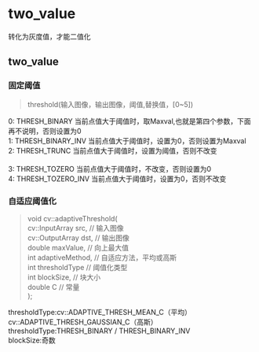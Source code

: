 # two_value 

转化为灰度值，才能二值化

## two_value
### 固定阈值
>threshold(输入图像，输出图像，阈值,替换值，[0~5])

0: THRESH_BINARY  当前点值大于阈值时，取Maxval,也就是第四个参数，下面再不说明，否则设置为0  <br>
1: THRESH_BINARY_INV 当前点值大于阈值时，设置为0，否则设置为Maxval                     <br>
2: THRESH_TRUNC 当前点值大于阈值时，设置为阈值，否则不改变<br>                             
3: THRESH_TOZERO 当前点值大于阈值时，不改变，否则设置为0<br>
4: THRESH_TOZERO_INV  当前点值大于阈值时，设置为0，否则不改变<br>

### 自适应阈值化
>void cv::adaptiveThreshold(  
        cv::InputArray src, // 输入图像  
        cv::OutputArray dst, // 输出图像  
        double maxValue, // 向上最大值  
        int adaptiveMethod, // 自适应方法，平均或高斯  
        int thresholdType // 阈值化类型  
        int blockSize, // 块大小  
        double C // 常量    
        );

thresholdType:cv::ADAPTIVE_THRESH_MEAN_C（平均）cv::ADAPTIVE_THRESH_GAUSSIAN_C（高斯）<br>
thresholdType:THRESH_BINARY / THRESH_BINARY_INV<br>
blockSize:奇数<br>

